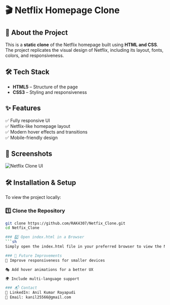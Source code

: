 # 🎬 Netflix Homepage Clone  

## 🚀 About the Project  
This is a **static clone** of the Netflix homepage built using **HTML and CSS**. The project replicates the visual design of Netflix, including its layout, fonts, colors, and responsiveness.  

## 🛠️ Tech Stack  
- **HTML5** – Structure of the page  
- **CSS3** – Styling and responsiveness  

## ✨ Features  
✅ Fully responsive UI  
✅ Netflix-like homepage layout  
✅ Modern hover effects and transitions  
✅ Mobile-friendly design  

## 📸 Screenshots  
![Netflix Clone UI](https://user-images.githubusercontent.com/your-screenshot.png)  

## 🛠️ Installation & Setup  
To view the project locally:  

### 1️⃣ Clone the Repository  
```sh
git clone https://github.com/RAK4307/Netfix_Clone.git
cd Netfix_Clone

### 2️⃣ Open index.html in a Browser
```sh
Simply open the index.html file in your preferred browser to view the Netflix homepage clone.

### 🎨 Future Improvements
🌟 Improve responsiveness for smaller devices

🎭 Add hover animations for a better UX

🌍 Include multi-language support

### 📬 Contact
🔗 LinkedIn: Anil Kumar Rayapudi
📧 Email: kanil25566@gmail.com
